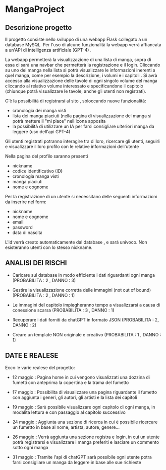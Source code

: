 # MangaProject

## Descrizione progetto

Il progetto consiste nello sviluppo di una webapp Flask collegato a un database MySQL. Per l'uso di alcune funzionalità la webapp verrà affiancata a un'API di intelligenza artificiale (GPT-4) .

La webapp permetterà la visualizzazione di una lista di manga, sopra di essa ci sarà una navbar che permetterà la registrazione e il login. Cliccando su uno dei manga nella lista si potrà visualizzare le informazioni inerenti a quel manga, come per esempio la descrizione, i volumi e i capitoli . Si avrà accesso alla visualizzazione delle tavole di ogni singolo volume del manga cliccando al relativo volume interessato e specificandone il capitolo (chiunque potrà visualizzare le tavole, anche gli utenti non registrati).

C'è la possibilità di registrarsi al sito , sbloccando nuove funzionalità:
- cronologia dei manga visti
- lista dei manga piaciuti (nella pagina di visualizzazione del manga si potrà mettere il "mi piace" nell'icona apposita
- la possibilità di utilizzare un IA per farsi consigliare ulteriori manga da leggere  (uso dell'api GPT-4) 

Gli utenti registrati potranno interagire tra di loro, ricercare gli utenti, seguirli e visualizzare il loro profilo con le relative informazioni dell'utente

Nella pagina del profilo saranno presenti 
- nickname
- codice identificativo (ID)
- cronologia manga visti
- manga piaciuti
- nome e cognome 

Per la registrazione di un utente si necessitano delle seguenti informazioni da inserire nel form:
- nickname
- nome e cognome 
- email
- password
- data di nascita

L'id verrà creato automaticamente dal database , e sarà univoco. Non esisteranno utenti con lo stesso nickname. 

## ANALISI DEI RISCHI

- Caricare sul database in modo efficiente i dati riguardanti ogni manga (PROBABILITA : 2 , DANNO : 3)

- Gestire la visualizzazione corretta delle immagini (not out of bound)  (PROBABILITA : 2 , DANNO : 1)

- Le immagini del capitolo impiegheranno tempo a visualizzarsi a causa di conessione scarsa (PROBABILITA : 3 , DANNO : 1)

- Recuperare  i dati forniti da chatGPT in formato JSON (PROBABILITA : 2, DANNO : 2)

- Creare un template NON originale e creativo (PROBABILITA : 1 , DANNO : 1)


## DATE E REALESE

Ecco le varie realese del progetto:

- 12 maggio : Pagina home in cui vengono visualizzati una dozzina di fumetti con anteprima la copertina e la trama del fumetto

- 17 maggio : Possibilita di visualizzare una pagina riguardante il fumetto con aggiunta i generi, gli autori, gli artisti e la lista dei capitoli

- 19 maggio : Sarà possibile visualizzare ogni capitolo di ogni manga, in modalita lettura e con passaggio al capitolo successivo

- 24 maggio : Aggiunta una sezione di ricerca in cui è possibile ricercare un fumetto in base al nome, artista, autore, genere...

- 26 maggio : Verrà aggiunta una sezione registra e login, in cui un utente potrà registrarsi e visualizzare i manga preferiti e lasciare un commento sotto ogni manga

- 31 maggio : Tramite l'api di chatGPT sarà possibile ogni utente potra farsi consigliare un manga da leggere in base alle sue richieste
